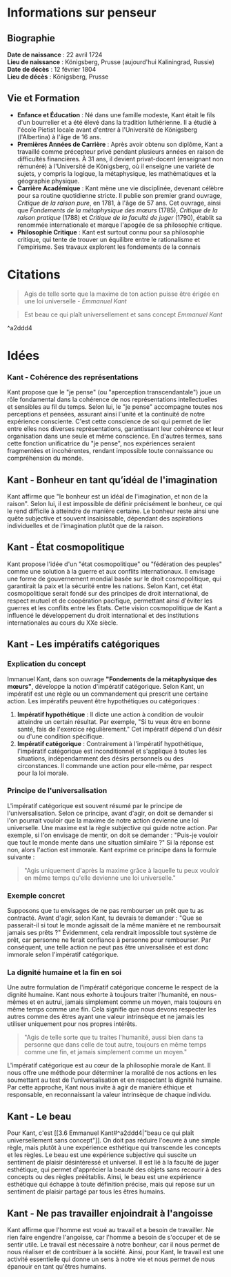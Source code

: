 # Informations sur penseur

## Biographie

**Date de naissance** : 22 avril 1724  
**Lieu de naissance** : Königsberg, Prusse (aujourd'hui Kaliningrad, Russie)  
**Date de décès** : 12 février 1804  
**Lieu de décès** : Königsberg, Prusse

## Vie et Formation

- **Enfance et Éducation** : Né dans une famille modeste, Kant était le fils d'un bourrelier et a été élevé dans la tradition luthérienne. Il a étudié à l'école Pietist locale avant d'entrer à l'Université de Königsberg (l'Albertina) à l'âge de 16 ans.
- **Premières Années de Carrière** : Après avoir obtenu son diplôme, Kant a travaillé comme précepteur privé pendant plusieurs années en raison de difficultés financières. À 31 ans, il devient privat-docent (enseignant non rémunéré) à l'Université de Königsberg, où il enseigne une variété de sujets, y compris la logique, la métaphysique, les mathématiques et la géographie physique.
- **Carrière Académique** : Kant mène une vie disciplinée, devenant célèbre pour sa routine quotidienne stricte. Il publie son premier grand ouvrage, _Critique de la raison pure_, en 1781, à l'âge de 57 ans. Cet ouvrage, ainsi que _Fondements de la métaphysique des mœurs_ (1785), _Critique de la raison pratique_ (1788) et _Critique de la faculté de juger_ (1790), établit sa renommée internationale et marque l'apogée de sa philosophie critique.
- **Philosophie Critique** : Kant est surtout connu pour sa philosophie critique, qui tente de trouver un équilibre entre le rationalisme et l'empirisme. Ses travaux explorent les fondements de la connais

# Citations

> Agis de telle sorte que la maxime de ton action puisse être érigée en une loi universelle - _Emmanuel Kant_

> Est beau ce qui plaît universellement et sans concept _Emmanuel Kant_

^a2ddd4

# Idées

### Kant - Cohérence des représentations

Kant propose que le "je pense" (ou "aperception transcendantale") joue un rôle fondamental dans la cohérence de nos représentations intellectuelles et sensibles au fil du temps. Selon lui, le "je pense" accompagne toutes nos perceptions et pensées, assurant ainsi l'unité et la continuité de notre expérience consciente. C'est cette conscience de soi qui permet de lier entre elles nos diverses représentations, garantissant leur cohérence et leur organisation dans une seule et même conscience. En d'autres termes, sans cette fonction unificatrice du "je pense", nos expériences seraient fragmentées et incohérentes, rendant impossible toute connaissance ou compréhension du monde.

## Kant - Bonheur en tant qu’idéal de l'imagination

Kant affirme que "le bonheur est un idéal de l'imagination, et non de la raison". Selon lui, il est impossible de définir précisément le bonheur, ce qui le rend difficile à atteindre de manière certaine. Le bonheur reste ainsi une quête subjective et souvent insaisissable, dépendant des aspirations individuelles et de l'imagination plutôt que de la raison​.

## Kant - État cosmopolitique

Kant propose l'idée d'un "état cosmopolitique" ou "fédération des peuples" comme une solution à la guerre et aux conflits internationaux. Il envisage une forme de gouvernement mondial basée sur le droit cosmopolitique, qui garantirait la paix et la sécurité entre les nations. Selon Kant, cet état cosmopolitique serait fondé sur des principes de droit international, de respect mutuel et de coopération pacifique, permettant ainsi d'éviter les guerres et les conflits entre les États. Cette vision cosmopolitique de Kant a influencé le développement du droit international et des institutions internationales au cours du XXe siècle.

## Kant - Les impératifs catégoriques

### Explication du concept

Immanuel Kant, dans son ouvrage **"Fondements de la métaphysique des mœurs"**, développe la notion d'impératif catégorique. Selon Kant, un impératif est une règle ou un commandement qui prescrit une certaine action. Les impératifs peuvent être hypothétiques ou catégoriques :

1. **Impératif hypothétique** : Il dicte une action à condition de vouloir atteindre un certain résultat. Par exemple, "Si tu veux être en bonne santé, fais de l'exercice régulièrement." Cet impératif dépend d'un désir ou d'une condition spécifique.
2. **Impératif catégorique** : Contrairement à l'impératif hypothétique, l'impératif catégorique est inconditionnel et s'applique à toutes les situations, indépendamment des désirs personnels ou des circonstances. Il commande une action pour elle-même, par respect pour la loi morale.

### Principe de l'universalisation

L'impératif catégorique est souvent résumé par le principe de l'universalisation. Selon ce principe, avant d'agir, on doit se demander si l'on pourrait vouloir que la maxime de notre action devienne une loi universelle. Une maxime est la règle subjective qui guide notre action. Par exemple, si l'on envisage de mentir, on doit se demander : "Puis-je vouloir que tout le monde mente dans une situation similaire ?" Si la réponse est non, alors l'action est immorale. Kant exprime ce principe dans la formule suivante :

> "Agis uniquement d'après la maxime grâce à laquelle tu peux vouloir en même temps qu'elle devienne une loi universelle."

### Exemple concret

Supposons que tu envisages de ne pas rembourser un prêt que tu as contracté. Avant d'agir, selon Kant, tu devrais te demander : "Que se passerait-il si tout le monde agissait de la même manière et ne remboursait jamais ses prêts ?" Évidemment, cela rendrait impossible tout système de prêt, car personne ne ferait confiance à personne pour rembourser. Par conséquent, une telle action ne peut pas être universalisée et est donc immorale selon l'impératif catégorique.

### La dignité humaine et la fin en soi

Une autre formulation de l'impératif catégorique concerne le respect de la dignité humaine. Kant nous exhorte à toujours traiter l'humanité, en nous-mêmes et en autrui, jamais simplement comme un moyen, mais toujours en même temps comme une fin. Cela signifie que nous devons respecter les autres comme des êtres ayant une valeur intrinsèque et ne jamais les utiliser uniquement pour nos propres intérêts.

> "Agis de telle sorte que tu traites l'humanité, aussi bien dans ta personne que dans celle de tout autre, toujours en même temps comme une fin, et jamais simplement comme un moyen."

L'impératif catégorique est au cœur de la philosophie morale de Kant. Il nous offre une méthode pour déterminer la moralité de nos actions en les soumettant au test de l'universalisation et en respectant la dignité humaine. Par cette approche, Kant nous invite à agir de manière éthique et responsable, en reconnaissant la valeur intrinsèque de chaque individu.

## Kant - Le beau

Pour Kant, c'est [[3.6 Emmanuel Kant#^a2ddd4|"beau ce qui plaît universellement sans concept"]]. On doit pas réduire l'oeuvre à une simple règle, mais plutôt à une expérience esthétique qui transcende les concepts et les règles. Le beau est une expérience subjective qui suscite un sentiment de plaisir désintéressé et universel. Il est lié à la faculté de juger esthétique, qui permet d'apprécier la beauté des objets sans recourir à des concepts ou des règles préétablis. Ainsi, le beau est une expérience esthétique qui échappe à toute définition précise, mais qui repose sur un sentiment de plaisir partagé par tous les êtres humains.

## Kant - Ne pas travailler enjoindrait à l'angoisse

Kant affirme que l'homme est voué au travail et a besoin de travailler. Ne rien faire engendre l'angoisse, car l'homme a besoin de s'occuper et de se sentir utile. Le travail est nécessaire à notre bonheur, car il nous permet de nous réaliser et de contribuer à la société. Ainsi, pour Kant, le travail est une activité essentielle qui donne un sens à notre vie et nous permet de nous épanouir en tant qu'êtres humains.
